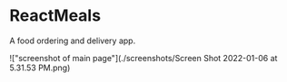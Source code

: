 # ReactMeals
A food ordering and delivery app.

!["screenshot of main page"](./screenshots/Screen Shot 2022-01-06 at 5.31.53 PM.png)

